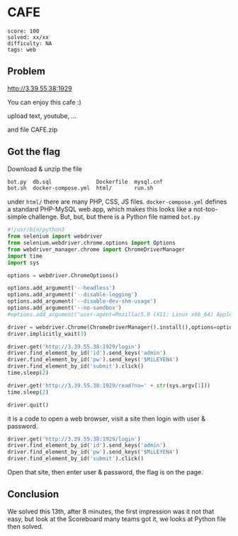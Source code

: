 # CAFE

```
score: 100
solved: xx/xx
difficulty: NA
tags: web
```

## Problem

http://3.39.55.38:1929

You can enjoy this cafe :)

upload text, youtube, ...

and file CAFE.zip

## Got the flag
Download & unzip the file

```sh
bot.py  db.sql              Dockerfile  mysql.cnf
bot.sh  docker-compose.yml  html/       run.sh
```

under `html/` there are many PHP, CSS, JS files. `docker-compose.yml` defines
a standard PHP-MySQL web app, which makes this looks like a not-too-simple challenge.
But, but, but there is a Python file named `bot.py`

```py
#!/usr/bin/python3
from selenium import webdriver
from selenium.webdriver.chrome.options import Options
from webdriver_manager.chrome import ChromeDriverManager
import time
import sys

options = webdriver.ChromeOptions()

options.add_argument('--headless')
options.add_argument('--disable-logging')
options.add_argument('--disable-dev-shm-usage')
options.add_argument('--no-sandbox')
#options.add_argument("user-agent=Mozilla/5.0 (X11; Linux x86_64) AppleWebKit/537.36 (KHTML, like Gecko) Chrome/63.0.3239.132 Safari/537.36")

driver = webdriver.Chrome(ChromeDriverManager().install(),options=options)
driver.implicitly_wait(3)

driver.get('http://3.39.55.38:1929/login')
driver.find_element_by_id('id').send_keys('admin')
driver.find_element_by_id('pw').send_keys('$MiLEYEN4')
driver.find_element_by_id('submit').click()
time.sleep(2)

driver.get('http://3.39.55.38:1929/read?no=' + str(sys.argv[1]))
time.sleep(2)

driver.quit()
```

it is a code to open a web browser, visit a site then login with user & password.

```py
driver.get('http://3.39.55.38:1929/login')
driver.find_element_by_id('id').send_keys('admin')
driver.find_element_by_id('pw').send_keys('$MiLEYEN4')
driver.find_element_by_id('submit').click()
```

Open that site, then enter user & password, the flag is on the page.

## Conclusion
We solved this 13th, after 8 minutes, the first impression was it not that
easy, but look at the Scoreboard many teams got it, we looks at Python file
then solved.
